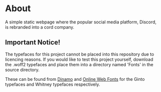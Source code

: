 # About
A simple static webpage where the popular social media platform, Discord, is rebranded into a cord company.


## Important Notice!
The typefaces for this project cannot be placed into this repository due to licencing reasons. If you would like to test
this project yourself, download the .woff2 typefaces and place them into a directory named 'Fonts' in the source directory.

These can be found from [Dinamo](https://abcdinamo.com/typefaces/ginto) and [Online Web Fonts](https://www.onlinewebfonts.com/download/294afa63edf49dc293dd90373066b4d4) for the Ginto typefaces and Whitney typefaces respectively.
